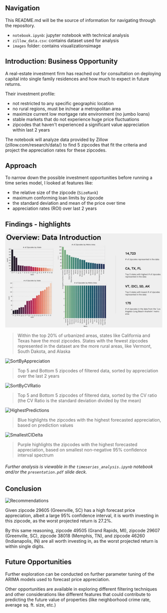 ## Navigation

This README.md will be the source of information for navigating through the repository.

* `notebook.ipynb`: jupyter notebook with technical analysis
* `zillow_data.csv`: contains dataset used for analysis
* `images` folder: contains visualizationsimage


## Introduction: Business Opportunity

A real-estate investment firm has reached out for consultation on deploying capital into single family residences and how much to expect in future returns.

Their investment profile:

* not restricted to any specific geographic location
* no rural regions, must be in/near a metropolitan area
* maximize current low mortgage rate environment (no jumbo loans)
* stable markets that do not experience huge price fluctuations
* zipcodes that haven't experienced a significant value appreciation within last 2 years

The notebook will analyze data provided by Zillow (zillow.com/research/data/) to find 5 zipcodes that fit the criteria and project the appreciation rates for these zipcodes.


## Approach

To narrow down the possible investment opportunities before running a time series model, I looked at features like:
* the relative size of the zipcode (`SizeRank`)
* maximum conforming loan limits by zipcode
* the standard deviation and mean of the price over time
* appreciation rates (ROI) over last 2 years

## Findings - highlights

![Data Statistics](/images/statistics.png "Data Statistics")

> Within the top 20% of urbanized areas, states like California and Texas have the most zipcodes. States with the fewest zipcodes represented in the dataset are the more rural areas, like Vermont, South Dakota, and Alaska


![SortByAppreciation](/images/zipcodes-appreciation "Sorted by Appreciation")

> Top 5 and Bottom 5 zipcodes of filtered data, sorted by appreciation over the last 2 years


![SortByCVRatio](/images/zipcodes-cvratio "Sorted by CV Ratio")

> Top 5 and Bottom 5 zipcodes of filtered data, sorted by the CV ratio (the CV Ratio is the standard deviation divided by the mean)


![HighestPredictions](/images/highestpredictions "Highest Predictions")

> Blue highlights the zipcodes with the highest forecasted appreciation, based on prediction values


![SmallestCIDelta](/images/highestpredictions "Smallest Confidence Interval Delta")

> Purple highlights the zipcodes with the highest forecasted appreciation, based on smallest non-negative 95% confidence interval spectrum


###### *Further analysis is viewable in the `timeseries_analysis.ipynb` notebook and/or the `presentation.pdf` slide deck.*


## Conclusion

![Recommendations](/images/highestpredictions "Recommended Investments")


Given zipcode 29605 (Greenville, SC) has a high forecast price appreciation, albeit a large 95% confidence interval, it is worth investing in this zipcode, as the worst projected return is 27.2%.

By this same reasoning, zipcode 49505 (Grand Rapids, MI), zipcode 29607 (Greenville, SC), zipcode 38018 (Memphis, TN), and zipcode 46260 (Indianapolis, IN) are all worth investing in, as the worst projected return is within single digits.


## Future Opportunities

Further exploration can be conducted on further parameter tuning of the ARIMA models used to forecast  price appreciation.

Other opportunities are available in exploring different filtering techniques and other considerations like different features that could contribute to predicting the future value of properties (like neighborhood crime rate, average sq. ft. size, etc.)